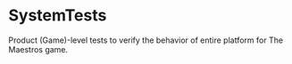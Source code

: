 # SystemTests
Product (Game)-level tests to verify the behavior of entire platform for The Maestros game.
